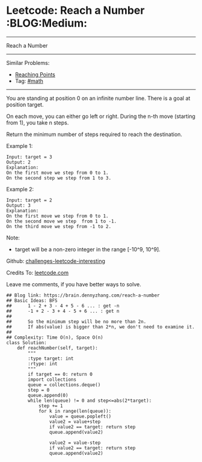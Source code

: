 # Leetcode: Reach a Number     :BLOG:Medium:


---

Reach a Number  

---

Similar Problems:  
-   [Reaching Points](https://brain.dennyzhang.com/reaching-points)
-   Tag: [#math](https://brain.dennyzhang.com/category/math)

---

You are standing at position 0 on an infinite number line. There is a goal at position target.  

On each move, you can either go left or right. During the n-th move (starting from 1), you take n steps.  

Return the minimum number of steps required to reach the destination.  

Example 1:  

    Input: target = 3
    Output: 2
    Explanation:
    On the first move we step from 0 to 1.
    On the second step we step from 1 to 3.

Example 2:  

    Input: target = 2
    Output: 3
    Explanation:
    On the first move we step from 0 to 1.
    On the second move we step  from 1 to -1.
    On the third move we step from -1 to 2.

Note:  
-   target will be a non-zero integer in the range [-10^9, 10^9].

Github: [challenges-leetcode-interesting](https://github.com/DennyZhang/challenges-leetcode-interesting/tree/master/reach-a-number)  

Credits To: [leetcode.com](https://leetcode.com/problems/reach-a-number/description/)  

Leave me comments, if you have better ways to solve.  

    ## Blog link: https://brain.dennyzhang.com/reach-a-number
    ## Basic Ideas: BFS
    ##      1 - 2 + 3 - 4 + 5 - 6 ... : get -n
    ##      -1 + 2 - 3 + 4 - 5 + 6 ... : get n
    ##
    ##      So the minimum step will be no more than 2n.
    ##      If abs(value) is bigger than 2*n, we don't need to examine it.
    ##
    ## Complexity: Time O(n), Space O(n)
    class Solution:
        def reachNumber(self, target):
            """
            :type target: int
            :rtype: int
            """
            if target == 0: return 0
            import collections
            queue = collections.deque()
            step = 0
            queue.append(0)
            while len(queue) != 0 and step<=abs(2*target):
                step += 1
                for k in range(len(queue)):
                    value = queue.popleft()
                    value2 = value+step
                    if value2 == target: return step
                    queue.append(value2)
    
                    value2 = value-step
                    if value2 == target: return step
                    queue.append(value2)